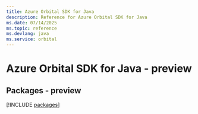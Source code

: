 ```yaml
---
title: Azure Orbital SDK for Java
description: Reference for Azure Orbital SDK for Java
ms.date: 07/14/2025
ms.topic: reference
ms.devlang: java
ms.service: orbital
---
```

# Azure Orbital SDK for Java - preview
## Packages - preview
[!INCLUDE [packages](orbital-index.md)]